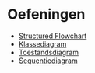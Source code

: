 # Oefeningen
- [Structured Flowchart](structuredflowchart.md)
- [Klassediagram](klassediagram.md)
- [Toestandsdiagram](toestandsdiagram.md)
- [Sequentiediagram](sequentiediagram.md)